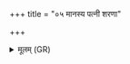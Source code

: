+++
title = "०५ मानस्य पत्नी शरणा"

+++
<details><summary>मूलम् (GR)</summary>

मानस्य पत्नी शरणा स्योना  
देवी देवेभिर् निमितास्य् अग्रे ।  
तृणं वसाना सुमना असस् त्वं  
रयिं नो धेहि सुभगे सुवीरम् ॥
</details>